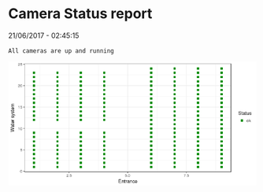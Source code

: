 Camera Status report
================
21/06/2017 - 02:45:15

    All cameras are up and running

![](camreport_files/figure-markdown_github/unnamed-chunk-2-1.png)
